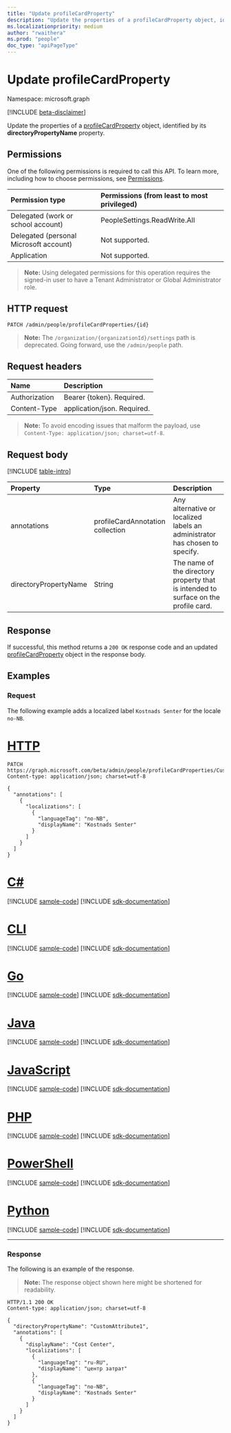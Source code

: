 ```yaml
---
title: "Update profileCardProperty"
description: "Update the properties of a profileCardProperty object, identified by its directoryPropertyName property."
ms.localizationpriority: medium
author: "rwaithera"
ms.prod: "people"
doc_type: "apiPageType"
---
```


# Update profileCardProperty

Namespace: microsoft.graph

[!INCLUDE [beta-disclaimer](../../includes/beta-disclaimer.md)]

Update the properties of a [profileCardProperty](../resources/profilecardproperty.md) object, identified by its **directoryPropertyName** property.

## Permissions

One of the following permissions is required to call this API. To learn more, including how to choose permissions, see [Permissions](/graph/permissions-reference).

| Permission type                        | Permissions (from least to most privileged) |
|:---------------------------------------|:--------------------------------------------|
| Delegated (work or school account)     | PeopleSettings.ReadWrite.All                |
| Delegated (personal Microsoft account) | Not supported.                              |
| Application                            | Not supported.                              |

>**Note:** Using delegated permissions for this operation requires the signed-in user to have a Tenant Administrator or Global Administrator role.

## HTTP request

<!-- { "blockType": "ignored" } -->

```http
PATCH /admin/people/profileCardProperties/{id}
```

> **Note:** The `/organization/{organizationId}/settings` path is deprecated. Going forward, use the `/admin/people` path.

## Request headers

| Name       | Description|
|:-----------|:-----------|
| Authorization | Bearer {token}. Required. |
| Content-Type  | application/json. Required. |

> **Note:** To avoid encoding issues that malform the payload, use `Content-Type: application/json; charset=utf-8`.

## Request body

[!INCLUDE [table-intro](../../includes/update-property-table-intro.md)]

| Property     | Type        | Description |
|:-------------|:------------|:------------|
|annotations|profileCardAnnotation collection| Any alternative or localized labels an administrator has chosen to specify.|
|directoryPropertyName|String|The name of the directory property that is intended to surface on the profile card. |

## Response

If successful, this method returns a `200 OK` response code and an updated [profileCardProperty](../resources/profilecardproperty.md) object in the response body.

## Examples

### Request

The following example adds a localized label `Kostnads Senter` for the locale `no-NB`.

# [HTTP](#tab/http)
<!-- {
  "blockType": "request",
  "name": "update_profilecardproperty",
  "sampleKeys": ["CustomAttribute1"]
}-->

```http
PATCH https://graph.microsoft.com/beta/admin/people/profileCardProperties/CustomAttribute1
Content-type: application/json; charset=utf-8

{
  "annotations": [
    {
      "localizations": [
        {
          "languageTag": "no-NB",
          "displayName": "Kostnads Senter"
        }
      ]
    }
  ]
}
```

# [C#](#tab/csharp)
[!INCLUDE [sample-code](../includes/snippets/csharp/update-profilecardproperty-csharp-snippets.md)]
[!INCLUDE [sdk-documentation](../includes/snippets/snippets-sdk-documentation-link.md)]

# [CLI](#tab/cli)
[!INCLUDE [sample-code](../includes/snippets/cli/update-profilecardproperty-cli-snippets.md)]
[!INCLUDE [sdk-documentation](../includes/snippets/snippets-sdk-documentation-link.md)]

# [Go](#tab/go)
[!INCLUDE [sample-code](../includes/snippets/go/update-profilecardproperty-go-snippets.md)]
[!INCLUDE [sdk-documentation](../includes/snippets/snippets-sdk-documentation-link.md)]

# [Java](#tab/java)
[!INCLUDE [sample-code](../includes/snippets/java/update-profilecardproperty-java-snippets.md)]
[!INCLUDE [sdk-documentation](../includes/snippets/snippets-sdk-documentation-link.md)]

# [JavaScript](#tab/javascript)
[!INCLUDE [sample-code](../includes/snippets/javascript/update-profilecardproperty-javascript-snippets.md)]
[!INCLUDE [sdk-documentation](../includes/snippets/snippets-sdk-documentation-link.md)]

# [PHP](#tab/php)
[!INCLUDE [sample-code](../includes/snippets/php/update-profilecardproperty-php-snippets.md)]
[!INCLUDE [sdk-documentation](../includes/snippets/snippets-sdk-documentation-link.md)]

# [PowerShell](#tab/powershell)
[!INCLUDE [sample-code](../includes/snippets/powershell/update-profilecardproperty-powershell-snippets.md)]
[!INCLUDE [sdk-documentation](../includes/snippets/snippets-sdk-documentation-link.md)]

# [Python](#tab/python)
[!INCLUDE [sample-code](../includes/snippets/python/update-profilecardproperty-python-snippets.md)]
[!INCLUDE [sdk-documentation](../includes/snippets/snippets-sdk-documentation-link.md)]

---

### Response

The following is an example of the response.

> **Note:** The response object shown here might be shortened for readability.

<!-- {
  "blockType": "response",
  "truncated": true,
  "@odata.type": "microsoft.graph.profileCardProperty"
} -->

```http
HTTP/1.1 200 OK
Content-type: application/json; charset=utf-8

{
  "directoryPropertyName": "CustomAttribute1",
  "annotations": [
    {
      "displayName": "Cost Center",
      "localizations": [
        {
          "languageTag": "ru-RU",
          "displayName": "центр затрат"
        },
        {
          "languageTag": "no-NB",
          "displayName": "Kostnads Senter"
        }
      ]
    }
  ]
}
```
